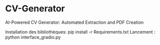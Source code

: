 # CV-Generator
AI-Powered CV Generator: Automated Extraction and PDF Creation

Installation des bibliothèques: pip install -r Requirements.txt
Lancement : python interface_gradio.py
